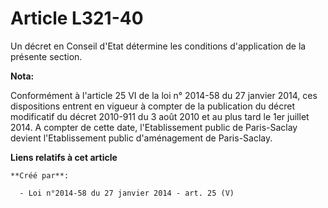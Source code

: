 # Article L321-40

Un décret en Conseil d'Etat détermine les conditions d'application de la présente section.

**Nota:**

Conformément à l'article 25 VI de la loi n° 2014-58 du 27 janvier 2014, ces dispositions entrent en vigueur à compter de la
publication du décret modificatif du décret 2010-911 du 3 août 2010 et au plus tard le 1er juillet 2014. A compter de cette
date, l'Etablissement public de Paris-Saclay devient l'Etablissement public d'aménagement de Paris-Saclay.

**Liens relatifs à cet article**

	**Créé par**:

	  - Loi n°2014-58 du 27 janvier 2014 - art. 25 (V)
